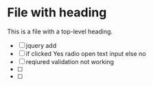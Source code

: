 # File with heading

This is a file with a top-level heading.

- [ ] jquery add
- [ ] if clicked Yes radio open text input else no
- [ ] reqiured validation not working
- [ ] 
- [ ] 

